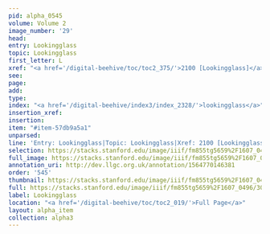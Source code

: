 ```yaml
---
pid: alpha_0545
volume: Volume 2
image_number: '29'
head: 
entry: Lookingglass
topic: Lookingglass
first_letter: L
xref: "<a href='/digital-beehive/toc/toc2_375/'>2100 [Lookingglass]</a>"
see: 
page: 
add: 
type: 
index: "<a href='/digital-beehive/index3/index_2328/'>lookingglass</a>"
insertion_xref: 
insertion: 
item: "#item-57db9a5a1"
unparsed: 
line: 'Entry: Lookingglass|Topic: Lookingglass|Xref: 2100 [Lookingglass]|Index: lookingglass|#item-57db9a5a1'
selection: https://stacks.stanford.edu/image/iiif/fm855tg5659%2F1607_0496/309,638,3081,320/full/0/default.jpg
full_image: https://stacks.stanford.edu/image/iiif/fm855tg5659%2F1607_0496/full/full/0/default.jpg
annotation_uri: http://dev.llgc.org.uk/annotation/1564770146381
order: '545'
thumbnail: https://stacks.stanford.edu/image/iiif/fm855tg5659%2F1607_0496/309,638,600,180/250,/0/default.jpg
full: https://stacks.stanford.edu/image/iiif/fm855tg5659%2F1607_0496/309,638,3081,320/full/0/default.jpg
label: Lookingglass
location: "<a href='/digital-beehive/toc/toc2_019/'>Full Page</a>"
layout: alpha_item
collection: alpha3
---
```

